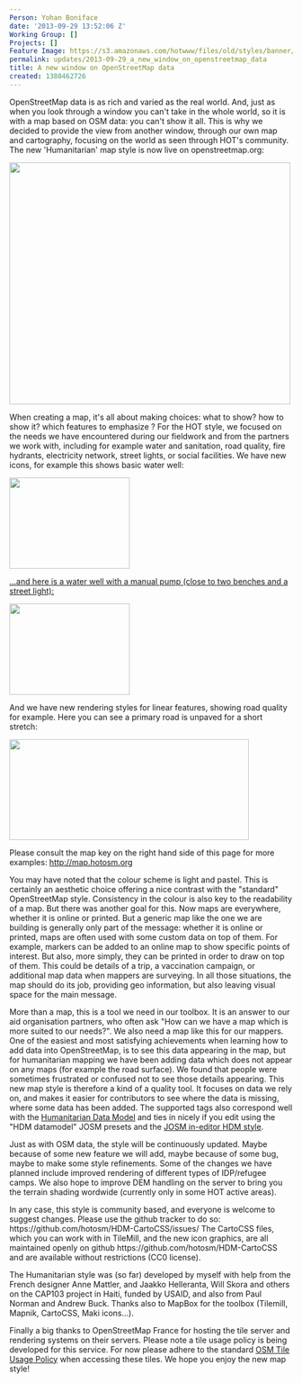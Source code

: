 ```yaml
---
Person: Yohan Boniface
date: '2013-09-29 13:52:06 Z'
Working Group: []
Projects: []
Feature Image: https://s3.amazonaws.com/hotwww/files/old/styles/banner/public/humanitarian-style-water-pump.png
permalink: updates/2013-09-29_a_new_window_on_openstreetmap_data
title: A new window on OpenStreetMap data
created: 1380462726
---
```

<p>OpenStreetMap data is as rich and varied as the real world. And, just as when you look through a window you can't take in the whole world, so it is with a map based on OSM data: you can't show it all. This is why we decided to provide the view from another window, through our own map and cartography, focusing on the world as seen through HOT's community. The new 'Humanitarian' map style is now live on openstreetmap.org:</p><p><a href="http://www.openstreetmap.org/#map=12/19.6932/-72.0837&amp;layers=H"><img src="https://s3.amazonaws.com/hotwww/files/old/humanitarian-style_0.png" alt="" height="430" width="500"></a></p><p>When creating a map, it's all about making choices: what to show? how to show it? which features to emphasize ? For the HOT style, we focused on the needs we have encountered during our fieldwork and from the partners we work with, including for example water and sanitation, road quality, fire hydrants, electricity network, street lights, or social facilities. We have new icons, for example this shows basic water well:</p><p><a href="http://www.openstreetmap.org/#map=20/19.67912/-72.12685&amp;layers=H"><img title="Basic well" src="https://s3.amazonaws.com/hotwww/files/old/humanitarian-style-basic-well_0.png" alt="" height="162" width="214"> </a></p><p><a href="http://www.openstreetmap.org/#map=20/19.67912/-72.12685&amp;layers=H">...and here is a water well with a manual pump (close to two benches and a street light): </a></p><p><a href="http://www.openstreetmap.org/#map=20/19.69560/-72.15584&amp;layers=H"><img title="Water pump" src="https://s3.amazonaws.com/hotwww/files/old/humanitarian-style-water-pump_0.png" alt="" height="162" width="214"></a></p><p>And we have new rendering styles for linear features, showing road quality for example. Here you can see a primary road is unpaved for a short stretch:</p><p><a href="http://www.openstreetmap.org/#map=15/19.4243/-72.6247&amp;layers=H"><img title="Unpaved section" src="https://s3.amazonaws.com/hotwww/files/old/humanitarian-style-unpaved-section_0.png" alt="" height="179" width="426"></a></p><p>Please consult the map key on the right hand side of this page for more examples: <a href="http://map.hotosm.org">http://map.hotosm.org</a></p><p>You may have noted that the colour scheme is light and pastel. This is certainly an aesthetic choice offering a nice contrast with the "standard" OpenStreetMap style. Consistency in the colour is also key to the readability of a map. But there was another goal for this. Now maps are everywhere, whether it is online or printed. But a generic map like the one we are building is generally only part of the message: whether it is online or printed, maps are often used with some custom data on top of them. For example, markers can be added to an online map to show specific points of interest. But also, more simply, they can be printed in order to draw on top of them. This could be details of a trip, a vaccination campaign, or additional map data when mappers are surveying. In all those situations, the map should do its job, providing geo information, but also leaving visual space for the main message.</p><p>More than a map, this is a tool we need in our toolbox. It is an answer to our aid organisation partners, who often ask "How can we have a map which is more suited to our needs?". We also need a map like this for our mappers. One of the easiest and most satisfying achievements when learning how to add data into OpenStreetMap, is to see this data appearing in the map, but for humanitarian mapping we have been adding data which does not appear on any maps (for example the road surface). We found that people were sometimes frustrated or confused not to see those details appearing. This new map style is therefore a kind of a quality tool. It focuses on data we rely on, and makes it easier for contributors to see where the data is missing, where some data has been added. The supported tags also correspond well with the <a href="http://hot.openstreetmap.org/updates/2013-06-07_humanitarian_data_model_redux">Humanitarian Data Model</a> and ties in nicely if you edit using the "HDM datamodel" JOSM presets and the <a href="http://hot.openstreetmap.org/updates/hdmjosm">JOSM in-editor HDM style</a>.</p><p>Just as with OSM data, the style will be continuously updated. Maybe because of some new feature we will add, maybe because of some bug, maybe to make some style refinements. Some of the changes we have planned include improved rendering of different types of IDP/refugee camps. We also hope to improve DEM handling on the server to bring you the terrain shading wordwide (currently only in some HOT active areas).</p><p>In any case, this style is community based, and everyone is welcome to suggest changes. Please use the github tracker to do so: https://github.com/hotosm/HDM-CartoCSS/issues/ The CartoCSS files, which you can work with in TileMill, and the new icon graphics, are all maintained openly on github https://github.com/hotosm/HDM-CartoCSS and are available without restrictions (CC0 license).</p><p>The Humanitarian style was (so far) developed by myself with help from the French designer Anne Mattler, and Jaakko Helleranta, Will Skora and others on the CAP103 project in Haiti, funded by USAID, and also from Paul Norman and Andrew Buck. Thanks also to MapBox for the toolbox (Tilemill, Mapnik, CartoCSS, Maki icons...).</p><p>Finally a big thanks to OpenStreetMap France for hosting the tile server and rendering systems on their servers. Please note a tile usage policy is being developed for this service. For now please adhere to the standard <a href="http://wiki.openstreetmap.org/wiki/Tile_usage_policy">OSM Tile Usage Policy</a> when accessing these tiles. We hope you enjoy the new map style!</p>

